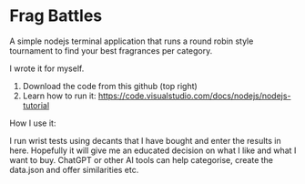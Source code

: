 # Frag Battles
A simple nodejs terminal application that runs a round robin style tournament to find your best fragrances per category. 

I wrote it for myself. 

1. Download the code from this github (top right)
2. Learn how to run it: https://code.visualstudio.com/docs/nodejs/nodejs-tutorial

How I use it: 

I run wrist tests using decants that I have bought and enter the results in here. Hopefully it will give me an educated decision on what I like and what I want to buy. ChatGPT or other AI tools can help categorise, create the data.json and offer similarities etc. 
